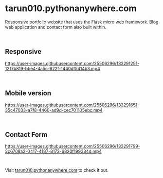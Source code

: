 # tarun010.pythonanywhere.com
Responsive portfolio website that uses the Flask micro web framework. Blog web application and contact form also built within.

<br/>

## Responsive

https://user-images.githubusercontent.com/25506296/133291251-1217b819-bbe4-4a5c-922f-1440df5414b3.mp4

<br/>

## Mobile version

https://user-images.githubusercontent.com/25506296/133291651-35c47033-a7f8-4460-ad9d-cec701105ebc.mp4

<br/>

## Contact Form

https://user-images.githubusercontent.com/25506296/133291799-3c6708a2-0417-4187-8172-6820f199334d.mp4

<br/>

Visit [tarun010.pythonanywhere.com](https://tarun010.pythonanywhere.com) to check it out.

